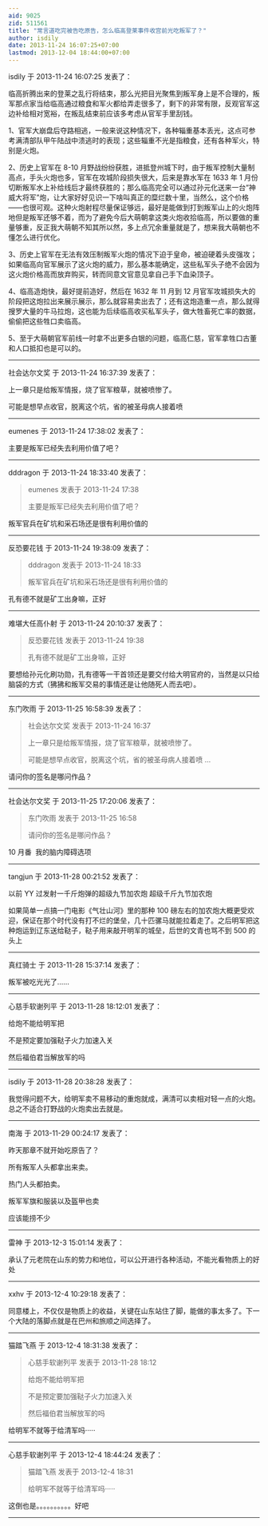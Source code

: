 ```yaml
---
aid: 9025
zid: 511561
title: "常言道吃完被告吃原告，怎么临高登莱事件收宫前光吃叛军了？"
author: isdily
date: 2013-11-24 16:07:25+07:00
lastmod: 2013-12-04 18:44:00+07:00
---
```


isdily 于 2013-11-24 16:07:25 发表了：

临高折腾出来的登莱之乱行将结束，那么光把目光聚焦到叛军身上是不合理的，叛军那点家当给临高通过粮食和军火都给弄走很多了，剩下的非常有限，反观官军这边补给相对宽裕，在叛乱结束前应该多考虑从官军手里刮钱。

1、官军大崩盘后夺路相逃，一般来说这种情况下，各种辎重基本丢光，这点可参考满清部队甲午陆战中溃逃时的表现；这些辎重不光是指粮食，还有各种军火，特别是火炮。

2、历史上官军在 8-10 月野战纷纷获胜，进抵登州城下时，由于叛军控制大量制高点，手头火炮也多，官军在攻城阶段损失很大，后来是靠水军在 1633 年 1 月份切断叛军水上补给线后才最终获胜的；那么临高完全可以通过孙元化送来一台“神威大将军”炮，让大家好好见识一下啥叫真正的糜烂数十里，当然么，这个价格——也很可观。这种火炮射程尽量保证够远，最好是能做到打到叛军山上的火炮阵地但是叛军还够不着，而为了避免今后大萌朝拿这类火炮收拾临高，所以要做的重量够重，反正我大萌朝不知其所以然，多上点冗余重量就是了，想来我大萌朝也不懂怎么进行优化。

3、历史上官军在无法有效压制叛军火炮的情况下迫于皇命，被迫硬着头皮强攻；如果临高向官军展示了这火炮的威力，那么基本能确定，这些私军头子绝不会因为这火炮价格高而放弃购买，转而同意文官意见拿自己手下血染顶子。

4、临高造炮快，最好提前造好，然后在 1632 年 11 月到 12 月官军攻城损失大的阶段把这炮拉出来展示展示，那么就容易卖出去了；还有这炮造重一点，那么就得搜罗大量的牛马拉炮，这也能为后续临高收买私军头子，做大牲畜死亡率的数据，偷偷把这些牲口卖临高。

5、至于大萌朝官军前线一时拿不出更多白银的问题，临高仁慈，官军拿牲口古董和人口抵扣也是可以的。

---

社会达尔文奖 于 2013-11-24 16:37:39 发表了：

上一章只是给叛军情报，烧了官军粮草，就被喷惨了。

可能是想早点收官，脱离这个坑，省的被圣母病人接着喷

---

eumenes 于 2013-11-24 17:38:02 发表了：

主要是叛军已经失去利用价值了吧？

---

dddragon 于 2013-11-24 18:33:40 发表了：

> eumenes 发表于 2013-11-24 17:38
>
> 主要是叛军已经失去利用价值了吧？

叛军官兵在矿坑和采石场还是很有利用价值的

---

反恐要花钱 于 2013-11-24 19:38:09 发表了：

> dddragon 发表于 2013-11-24 18:33
>
> 叛军官兵在矿坑和采石场还是很有利用价值的

孔有德不就是矿工出身嘛，正好

---

难堪大任高仆射 于 2013-11-24 20:10:37 发表了：

> 反恐要花钱 发表于 2013-11-24 19:38
>
> 孔有德不就是矿工出身嘛，正好

要想给孙元化刷功勋，孔有德等一干首领还是要交付给大明官府的，当然是以只给脑袋的方式（狒狒和叛军交易的事情还是让他随死人而去吧）。

---

东门吹雨 于 2013-11-25 16:58:39 发表了：

> 社会达尔文奖 发表于 2013-11-24 16:37
>
> 上一章只是给叛军情报，烧了官军粮草，就被喷惨了。
>
> 可能是想早点收官，脱离这个坑，省的被圣母病人接着喷 ...

请问你的签名是哪问作品？

---

社会达尔文奖 于 2013-11-25 17:20:06 发表了：

> 东门吹雨 发表于 2013-11-25 16:58
>
> 请问你的签名是哪问作品？

10 月番&nbsp;&nbsp;我的脑内障碍选项

---

tangjun 于 2013-11-28 00:21:52 发表了：

以前 YY 过发射一千斤炮弹的超级九节加农炮
超级千斤九节加农炮

如果简单一点搞一门电影《气壮山河》里的那种 100 磅左右的加农炮大概更受欢迎，保证在那个时代没有打不烂的堡垒，几十匹骡马就能拉着走了。之后明军把这种炮运到辽东送给鞑子，鞑子用来敲开明军的城垒，后世的文青也骂不到 500 的头上

---

真红骑士 于 2013-11-28 15:37:14 发表了：

叛军被吃光光了……

---

心慈手软谢列平 于 2013-11-28 18:12:01 发表了：

给炮不能给明军把

不是预定要加强鞑子火力加速入关

然后福伯君当解放军的吗

---

isdily 于 2013-11-28 20:38:28 发表了：

我觉得问题不大，给明军卖不易移动的重炮就成，满清可以卖相对轻一点的火炮。总之不适合打野战的火炮卖出去就是。

---

南海 于 2013-11-29 00:24:17 发表了：

昨天那章不就开始吃原告了？

所有叛军人头都拿出来卖。

热门人头都拍卖。

叛军军旗和服装以及盔甲也卖

应该能捞不少

---

雷神 于 2013-12-3 15:01:14 发表了：

承认了元老院在山东的势力和地位，可以公开进行各种活动，不能光看物质上的好处

---

xxhv 于 2013-12-4 10:29:18 发表了：

同意楼上，不仅仅是物质上的收益，关键在山东站住了脚，能做的事太多了。下一个大陆的落脚点就是在巴州和旅顺之间选择了。

---

猫踏飞燕 于 2013-12-4 18:31:38 发表了：

> 心慈手软谢列平 发表于 2013-11-28 18:12
>
> 给炮不能给明军把
>
> 不是预定要加强鞑子火力加速入关
>
> 然后福伯君当解放军的吗

给明军不就等于给清军吗·····

---

心慈手软谢列平 于 2013-12-4 18:44:24 发表了：

> 猫踏飞燕 发表于 2013-12-4 18:31
>
> 给明军不就等于给清军吗·····

这倒也是。。。。。。。。。。好吧

---
